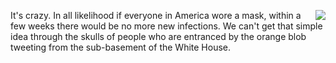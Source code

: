<img src="http://scripting.com/images/2019/12/19/crush.png" border="0" align="right">It's crazy. In all likelihood if everyone in America wore a mask, within a few weeks there would be no more new infections. We can't get that simple idea through the skulls of people who are entranced by the orange blob tweeting from the sub-basement of the White House.
